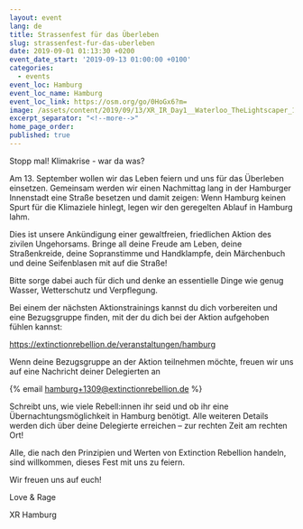 ```yaml
---
layout: event
lang: de
title: Strassenfest für das Überleben
slug: strassenfest-fur-das-uberleben
date: 2019-09-01 01:13:30 +0200
event_date_start: '2019-09-13 01:00:00 +0100'
categories:
  - events
event_loc: Hamburg
event_loc_name: Hamburg
event_loc_link: https://osm.org/go/0HoGx6?m=
image: /assets/content/2019/09/13/XR_IR_Day1__Waterloo_TheLightscaper_15-04-19-.width-1280.jpg
excerpt_separator: "<!--more-->"
home_page_order:
published: true
---
```


Stopp mal! Klimakrise - war da was?

Am 13. September wollen wir das Leben feiern und uns für das Überleben einsetzen. Gemeinsam werden wir einen Nachmittag lang in der Hamburger Innenstadt eine Straße besetzen und damit zeigen: Wenn Hamburg keinen Spurt für die Klimaziele hinlegt, legen wir den geregelten Ablauf in Hamburg lahm.

Dies ist unsere Ankündigung einer gewalt­freien, friedlichen Aktion des zivilen Unge­horsams. Bringe all deine Freude am Leben, deine Straßenkreide, deine Sopranstimme und Handklampfe, dein Märchenbuch und deine Seifenblasen mit auf die Straße!

Bitte sorge dabei auch für dich und denke an es­sentielle Dinge wie genug Wasser, Wetter­schutz und Verpflegung.

Bei einem der nächsten Aktionstrainings kannst du dich vorbereiten und eine Be­zugsgruppe finden, mit der du dich bei der Aktion aufgehoben fühlen kannst:

<https://extinctionrebellion.de/veranstaltungen/hamburg>

Wenn deine Bezugsgruppe an der Aktion teilnehmen möchte, freuen wir uns auf eine Nachricht deiner Delegierten an

{% email hamburg+1309@extinctionrebellion.de %}

Schreibt uns, wie viele Rebell:innen ihr seid und ob ihr eine Übernachtungsmöglichkeit in Hamburg benötigt. Alle weiteren Details werden dich über deine Delegierte erreichen – zur rechten Zeit am rechten Ort!

Alle, die nach den Prinzipien und Werten von Extinction Rebellion handeln, sind will­kommen, dieses Fest mit uns zu feiern.

Wir freuen uns auf euch!

Love & Rage

XR Hamburg
